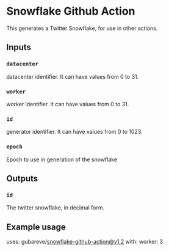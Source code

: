 # Snowflake Github Action

This generates a Twitter Snowflake, for use in other actions.

## Inputs

### `datacenter`

datacenter identifier. It can have values from 0 to 31.

### `worker`

worker identifier. It can have values from 0 to 31.

### `id`

generator identifier. It can have values from 0 to 1023.

### `epoch`

Epoch to use in generation of the snowflake

## Outputs

### `id`

The twitter snowflake, in decimal form.
## Example usage

uses: gubareve/snowflake-github-action@v1.2
with:
  worker: 3

